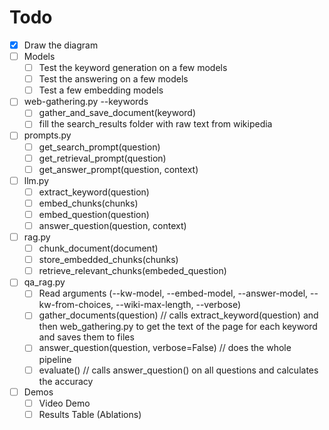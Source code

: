 # Todo

- [x] Draw the diagram 
- [ ] Models
  - [ ] Test the keyword generation on a few models
  - [ ] Test the answering on a few models
  - [ ] Test a few embedding models
- [ ] web-gathering.py --keywords
  - [ ] gather_and_save_document(keyword)
  - [ ] fill the search_results folder with raw text from wikipedia
- [ ] prompts.py
  - [ ] get_search_prompt(question)
  - [ ] get_retrieval_prompt(question)
  - [ ] get_answer_prompt(question, context)
- [ ] llm.py
  - [ ] extract_keyword(question)
  - [ ] embed_chunks(chunks)
  - [ ] embed_question(question)
  - [ ] answer_question(question, context)
- [ ] rag.py
  - [ ] chunk_document(document)
  - [ ] store_embedded_chunks(chunks)
  - [ ] retrieve_relevant_chunks(embeded_question)
- [ ] qa_rag.py
    - [ ] Read arguments (--kw-model, --embed-model, --answer-model, --kw-from-choices, --wiki-max-length, --verbose)
    - [ ] gather_documents(question) // calls extract_keyword(question) and then web_gathering.py to get the text of the page for each keyword and saves them to files 
    - [ ] answer_question(question, verbose=False) // does the whole pipeline
    - [ ] evaluate() // calls answer_question() on all questions and calculates the accuracy
- [ ] Demos
  - [ ] Video Demo
  - [ ] Results Table (Ablations)